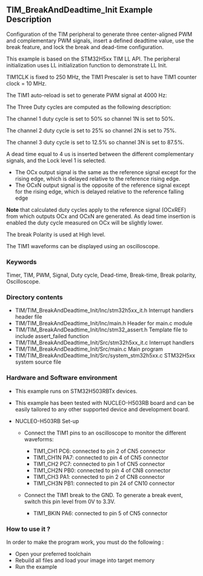 ## <b>TIM_BreakAndDeadtime_Init Example Description</b>

Configuration of the TIM peripheral to
generate three center-aligned PWM and complementary PWM signals,
insert a defined deadtime value,
use the break feature,
and lock the break and dead-time configuration.

This example is based on the STM32H5xx TIM LL API. The peripheral initialization
uses LL initialization function to demonstrate LL Init.

TIM1CLK is fixed to 250 MHz, the TIM1 Prescaler is set to have
TIM1 counter clock = 10 MHz.

The TIM1 auto-reload is set to generate PWM signal at 4000 Hz:

The Three Duty cycles are computed as the following description:

The channel 1 duty cycle is set to 50% so channel 1N is set to 50%.

The channel 2 duty cycle is set to 25% so channel 2N is set to 75%.

The channel 3 duty cycle is set to 12.5% so channel 3N is set to 87.5%.

A dead time equal to 4 us is inserted between
the different complementary signals, and the Lock level 1 is selected.

  - The OCx output signal is the same as the reference signal except for the rising edge,
    which is delayed relative to the reference rising edge.
  - The OCxN output signal is the opposite of the reference signal except for the rising
    edge, which is delayed relative to the reference falling edge

**Note** that calculated duty cycles apply to the reference signal (OCxREF) from
which outputs OCx and OCxN are generated. As dead time insertion is enabled the
duty cycle measured on OCx will be slightly lower.

The break Polarity is used at High level.

The TIM1 waveforms can be displayed using an oscilloscope.

### <b>Keywords</b>

Timer, TIM, PWM, Signal, Duty cycle, Dead-time, Break-time, Break polarity, Oscilloscope.

### <b>Directory contents</b>

  - TIM/TIM_BreakAndDeadtime_Init/Inc/stm32h5xx_it.h          Interrupt handlers header file
  - TIM/TIM_BreakAndDeadtime_Init/Inc/main.h                  Header for main.c module
  - TIM/TIM_BreakAndDeadtime_Init/Inc/stm32_assert.h          Template file to include assert_failed function
  - TIM/TIM_BreakAndDeadtime_Init/Src/stm32h5xx_it.c          Interrupt handlers
  - TIM/TIM_BreakAndDeadtime_Init/Src/main.c                  Main program
  - TIM/TIM_BreakAndDeadtime_Init/Src/system_stm32h5xx.c      STM32H5xx system source file

### <b>Hardware and Software environment</b>

  - This example runs on STM32H503RBTx devices.

  - This example has been tested with NUCLEO-H503RB board and can be
    easily tailored to any other supported device and development board.

  - NUCLEO-H503RB Set-up

    - Connect the TIM1 pins to an oscilloscope to monitor the different waveforms:
      - TIM1_CH1  PC6: connected to pin 2 of CN5 connector
      - TIM1_CH1N PA7: connected to pin 4 of CN5 connector
      - TIM1_CH2  PC7: connected to pin 1 of CN5 connector
      - TIM1_CH2N PB0: connected to pin 4 of CN8 connector
      - TIM1_CH3  PA1: connected to pin 2 of CN8 connector
      - TIM1_CH3N PB1: connected to pin 24 of CN10 connector

    - Connect the TIM1 break to the GND. To generate a break event, switch this
      pin level from 0V to 3.3V.
      - TIM1_BKIN  PA6: connected to pin 5 of CN5 connector

### <b>How to use it ?</b>

In order to make the program work, you must do the following :

 - Open your preferred toolchain
 - Rebuild all files and load your image into target memory
 - Run the example


